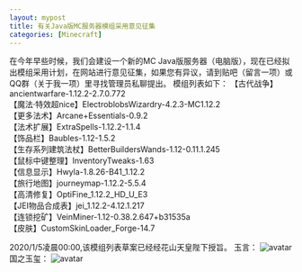 ```yaml
---
layout: mypost
title: 有关Java版MC服务器模组采用意见征集
categories: [Minecraft]
---
```

在今年早些时候，我们会建设一个新的MC Java版服务器（电脑版），现在已经拟出模组采用计划，在网站进行意见征集，如果您有异议，请到贴吧（留言一项）或QQ群（关于我一项）里寻找管理员私聊提出。
模组列表如下：
【古代战争】ancientwarfare-1.12.2-2.7.0.772                                           
【魔法·特效超nice】ElectroblobsWizardry-4.2.3-MC1.12.2                                   
【更多法术】Arcane+Essentials-0.9.2                                                                           
【法术扩展】ExtraSpells-1.12.2-1.1.4                                                      
【饰品栏】Baubles-1.12-1.5.2                                                                      
【生存系列建筑法杖】BetterBuildersWands-1.12-0.11.1.245                      
【鼠标中键整理】InventoryTweaks-1.63                                                
【信息显示】Hwyla-1.8.26-B41_1.12.2                                                     
【旅行地图】journeymap-1.12.2-5.5.4                                                  
【高清修复】OptiFine_1.12.2_HD_U_E3                                                 
【JEI物品合成表】jei_1.12.2-4.12.1.217                                                        
【连锁挖矿】VeinMiner-1.12-0.38.2.647+b31535a                                                         
【皮肤】CustomSkinLoader_Forge-14.7

2020/1/5凌晨00:00,该模组列表草案已经经花山天皇陛下授旨。
玉言：
![avatar](https://gss3.bdstatic.com/84oSdTum2Q5BphGlnYG/timg?wapp&quality=100&size=b414_2000&sec=1578151730&di=0584509bae5bf98f4e541dccbce3761e&wh_rate=null&tieba_t=351034&src=http%3A%2F%2Ftiebapic.baidu.com%2Fforum%2Fpic%2Fitem%2F55e19d1b0ef41bd53d1c658d46da81cb38db3d7f.jpg)
国之玉玺：
![avatar](https://gss3.bdstatic.com/84oSdTum2Q5BphGlnYG/timg?wapp&quality=100&size=b414_2000&sec=1578151419&di=0dd0b649925207b0cf8e0620b46a9df5&wh_rate=null&tieba_t=174093&src=http%3A%2F%2Ftiebapic.baidu.com%2Fforum%2Fpic%2Fitem%2F925e8211728b47103b6070b5d4cec3fdfd03237f.jpg)

